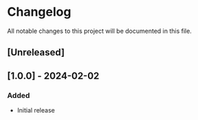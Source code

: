 # Changelog

All notable changes to this project will be documented in this file.

## [Unreleased]



## [1.0.0] - 2024-02-02

### Added
- Initial release

